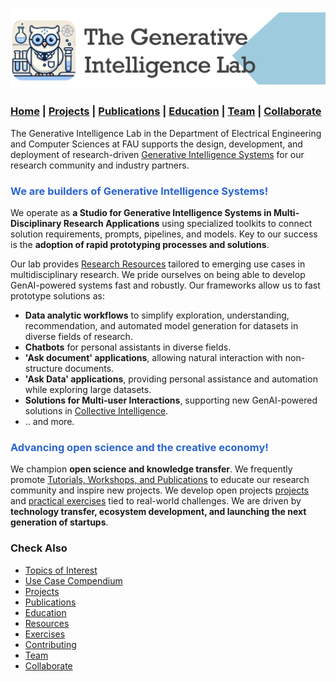 ![GenI-Lab Banner](./images/genilab-banner.png)

### [Home](./index.md) | [Projects](./projects.md) | [Publications](./knowledge.md) | [Education](./knowledge.md#education) | [Team](./people.html) | [Collaborate](./collaborate.md)


The Generative Intelligence Lab in the Department of Electrical Engineering and Computer Sciences at FAU supports the design, development, and deployment of research-driven [Generative Intelligence Systems](https://medium.com/generative-intelligence-lab/generative-intelligence-systems-concepts-and-research-opportunities-0740b1b5c7eb) for our research community and industry partners.

<h3 style="color:#2B65CF">We are builders of Generative Intelligence Systems!</h3>

We operate as **a Studio for Generative Intelligence Systems in Multi-Disciplinary Research Applications** using specialized toolkits to connect solution requirements, prompts, pipelines, and models. Key to our success is the **adoption of rapid prototyping processes and solutions**. 

Our lab provides [Research Resources](./projects.md#resources) tailored to emerging use cases in multidisciplinary research. We pride ourselves on being able to develop GenAI-powered systems fast and robustly. Our frameworks allow us to fast prototype solutions as:

* **Data analytic workflows** to simplify exploration, understanding, recommendation, and automated model generation for datasets in diverse fields of research. 
* **Chatbots** for personal assistants in diverse fields.
* **'Ask document' applications**, allowing natural interaction with non-structure documents. 
* **'Ask Data' applications**, providing personal assistance and automation while exploring large datasets.
* **Solutions for Multi-user Interactions**, supporting new GenAI-powered solutions in [Collective Intelligence](https://medium.com/generative-intelligence-lab/collective-intelligence-concepts-and-research-opportunities-6130ef044114). 
* .. and more.


<h3 style="color:#2B65CF">Advancing open science and the creative economy!</h3>

We champion **open science and knowledge transfer**. We frequently promote [Tutorials, Workshops, and Publications](./knowledge.md) to educate our research community and inspire new projects. We develop open projects [projects](./projects.md) and [practical exercises](./exercises.md) tied to real-world challenges. We are driven by **technology transfer, ecosystem development, and launching the next generation of startups**.


### Check Also

* [Topics of Interest](./projects.md#topics-of-interest)
* [Use Case Compendium](https://docs.google.com/spreadsheets/d/1Ge2chxRrBjILHkZthtzymqAbs3TkwrGiMMge23zC8jA/edit?usp=sharing)      
* [Projects](./projects.md)
* [Publications](./knowledge.md#publications)
* [Education](./knowledge.md#education)
* [Resources](./projects.md#resources)
* [Exercises](./exercises.md)
* [Contributing](./contribute.md)
* [Team](./people.html)
* [Collaborate](./collaborate.md)


 


